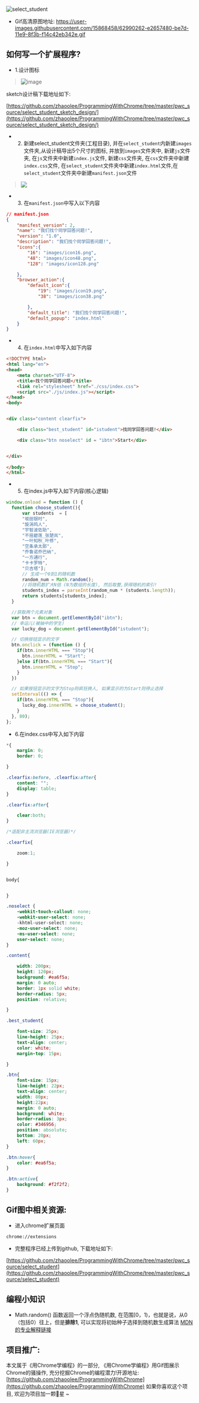 


![select_student](https://user-images.githubusercontent.com/15868458/62990263-e2fe0b00-be7d-11e9-8c72-b7f1bf743aee.gif)

<!-- more -->

- Gif高清原图地址:  https://user-images.githubusercontent.com/15868458/62990262-e2657480-be7d-11e9-8f3b-f14c42eb342e.gif

## 如何写一个扩展程序?

- 1.设计图标

> ![image](https://user-images.githubusercontent.com/15868458/62988534-54868b00-be77-11e9-9988-39e91449fc0c.png)


sketch设计稿下载地址如下:

[https://github.com/zhaoolee/ProgrammingWithChrome/tree/master/pwc_source/select_student_sketch_design/](https://github.com/zhaoolee/ProgrammingWithChrome/tree/master/pwc_source/select_student_sketch_design/)


- 2. 新建select_student文件夹(工程目录), 并在`select_student`内新建`images`文件夹,从设计稿导出5个尺寸的图标, 并放到`images`文件夹中, 新建`js`文件夹, 在`js`文件夹中新建`index.js`文件, 新建`css`文件夹, 在`css`文件夹中新建`index.css`文件,  在`select_student`文件夹中新建`index.html`文件,在`select_student`文件夹中新建`manifest.json`文件

> ![](https://user-images.githubusercontent.com/15868458/62989082-3883e900-be79-11e9-971b-44b7056d5fff.png)


- 3.  在`manifest.json`中写入以下内容



```json
// manifest.json
{
	"manifest_version": 2,
	"name": "我们找个同学回答问题!",
	"version": "1.0",
	"description": "我们找个同学回答问题!",
	"icons":{
		"16": "images/icon16.png",
		"48": "images/icon48.png",
		"128": "images/icon128.png"

	},
	"browser_action":{
		"default_icon":{
			"19": "images/icon19.png",
			"38": "images/icon38.png"

		},
		"default_title": "我们找个同学回答问题!",
		"default_popup": "index.html"
	}
}
```



- 4. 在`index.html`中写入如下内容



```html
<!DOCTYPE html>
<html lang="en">
<head>
	<meta charset="UTF-8">
	<title>找个同学回答问题</title>
	<link rel="stylesheet" href="./css/index.css">
	<script src="./js/index.js"></script>
</head>
<body>


<div class="content clearfix">

	<div class="best_student" id="istudent">找同学回答问题!</div>

	<div class="btn noselect" id = "ibtn">Start</div>


</div>
	
</body>
</html>
```


- 5. 在index.js中写入如下内容(核心逻辑)


```javascript
window.onload = function () {
  function choose_student(){
      var students  = [
      "坂田银时", 
      "旋涡鸣人", 
      "宇智波佐助", 
      "不摇碧莲_张楚岚",
      "一叶知秋_叶修",
      "空条承太郎",
      "乔鲁诺乔巴纳",
      "一方通行",
      "卡卡罗特",
      "贝吉塔"];
      // 生成一个0到1的随机数
      random_num = Math.random();
      //将随机数扩大N倍 (N为数组的长度), 然后取整,获得随机的索引!
      students_index = parseInt(random_num * (students.length));
      return students[students_index];
  }

  //获取两个元素对象
  var btn = document.getElementById("ibtn");
  // 幸运儿(被抽中的学生)
  var lucky_dog = document.getElementById("istudent");

  // 切换按钮显示的文字
  btn.onclick = (function () {
    if(btn.innerHTML === "Stop"){
      btn.innerHTML = "Start";
    }else if(btn.innerHTML === "Start"){
      btn.innerHTML = "Stop";
    }
  })

  // 如果按钮显示的文字为Stop则疯狂换人, 如果显示的为Start则停止选择
  setInterval(() => {
    if(btn.innerHTML === "Stop"){
      lucky_dog.innerHTML = choose_student();
    }
  }, 80);
};
```

- 6.在index.css中写入如下内容



```css
*{
    margin: 0;
    border: 0;

}

.clearfix:before, .clearfix:after{
    content: "";
    display: table;
}

.clearfix:after{

    clear:both;
}

/*适配非主流浏览器(IE浏览器)*/

.clearfix{

    zoom:1;

}


body{


}

.noselect {
    -webkit-touch-callout: none;
    -webkit-user-select: none;
    -khtml-user-select: none;
    -moz-user-select: none;
    -ms-user-select: none;
    user-select: none;
}

.content{

    width: 200px;
    height: 120px;
    background: #ea6f5a;
    margin: 0 auto;
    border: 1px solid white;
    border-radius: 5px;
    position: relative;

}

.best_student{

    font-size: 25px;
    line-height: 25px;
    text-align: center;
    color: white;
    margin-top: 15px;

}

.btn{
    font-size: 15px;
    line-height: 22px;
    text-align: center;
    width: 80px;
    height:22px;
    margin: 0 auto;
    background: white;
    border-radius: 3px;
    color: #346956;
    position: absolute;
    bottom: 20px;
    left: 60px;
}

.btn:hover{
    color: #ea6f5a;
}

.btn:active{
    background: #f2f2f2;
}
```



## Gif图中相关资源:

- 进入chrome扩展页面
```
chrome://extensions
```

- 完整程序已经上传到github, 下载地址如下:


[https://github.com/zhaoolee/ProgrammingWithChrome/tree/master/pwc_source/select_student](https://github.com/zhaoolee/ProgrammingWithChrome/tree/master/pwc_source/select_student)



## 编程小知识

- Math.random() 函数返回一个浮点伪随机数, 在范围[0，1)，也就是说，从0（包括0）往上，但是**排除1**, 可以实现将初始种子选择到随机数生成算法 [MDN的专业解释链接](https://developer.mozilla.org/zh-CN/docs/Web/API/Document/getElementById)

## 项目推广:
本文属于《用Chrome学编程》的一部分, 《用Chrome学编程》用Gif图展示Chrome的骚操作, 充分挖掘Chrome的编程潜力!开源地址: [https://github.com/zhaoolee/ProgrammingWithChrome](https://github.com/zhaoolee/ProgrammingWithChrome)  如果你喜欢这个项目, 欢迎为项目加一颗🌟星 ~